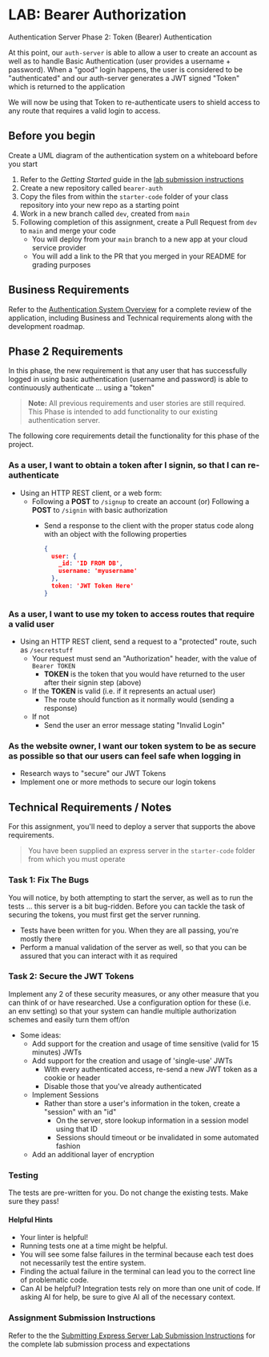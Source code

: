 # LAB: Bearer Authorization

Authentication Server Phase 2: Token (Bearer) Authentication

At this point, our `auth-server` is able to allow a user to create an account as well as to handle Basic Authentication (user provides a username + password). When a "good" login happens, the user is considered to be "authenticated" and our auth-server generates a JWT signed "Token" which is returned to the application

We will now be using that Token to re-authenticate users to shield access to any route that requires a valid login to access.

## Before you begin

Create a UML diagram of the authentication system on a whiteboard before you start

1. Refer to the *Getting Started* guide  in the [lab submission instructions](../../../reference/submission-instructions/labs/README.md)
1. Create a new repository called `bearer-auth`
1. Copy the files from within the `starter-code` folder of your class repository into your new repo as a starting point
1. Work in a new branch called `dev`, created from `main`
1. Following completion of this assignment, create a Pull Request from `dev` to `main` and merge your code
   - You will deploy from your `main` branch to a new app at your cloud service provider
   - You will add a link to the PR that you merged in your README for grading purposes

## Business Requirements

Refer to the [Authentication System Overview](../../apps-and-libraries/auth-server/README.md) for a complete review of the application, including Business and Technical requirements along with the development roadmap.

## Phase 2 Requirements

In this phase, the new requirement is that any user that has successfully logged in using basic authentication (username and password) is able to continuously authenticate ... using a "token"

> **Note:** All previous requirements and user stories are still required. This Phase is intended to add functionality to our existing authentication server.

The following core requirements detail the functionality for this phase of the project.

### As a user, I want to obtain a token after I signin, so that I can re-authenticate

- Using an HTTP REST client, or a web form:
  - Following a **POST** to `/signup` to create an account (or) Following a **POST** to `/signin` with basic authorization
    - Send a response to the client with the proper status code along with an object with the following properties

      ```JSON
      {
        user: {
          _id: 'ID FROM DB',
          username: 'myusername'
        },
        token: 'JWT Token Here'
      }
      ```

### As a user, I want to use my token to access routes that require a valid user

- Using an HTTP REST client, send a request to a "protected" route, such as `/secretstuff`
  - Your request must send an "Authorization" header, with the value of `Bearer TOKEN`
    - **TOKEN** is the token that you would have returned to the user after their signin step (above)
  - If the **TOKEN** is valid (i.e. if it represents an actual user)
    - The route should function as it normally would (sending a response)
  - If not
    - Send the user an error message stating "Invalid Login"

### As the website owner, I want our token system to be as secure as possible so that our users can feel safe when logging in

- Research ways to "secure" our JWT Tokens
- Implement one or more methods to secure our login tokens

## Technical Requirements / Notes

For this assignment, you'll need to deploy a server that supports the above requirements.

> You have been supplied an express server in the `starter-code` folder from which you must operate

### Task 1: Fix The Bugs

You will notice, by both attempting to start the server, as well as to run the tests ... this server is a bit bug-ridden. Before you can tackle the task of securing the tokens, you must first get the server running.

- Tests have been written for you. When they are all passing, you're mostly there
- Perform a manual validation of the server as well, so that you can be assured that you can interact with it as required

### Task 2: Secure the JWT Tokens

Implement any 2 of these security measures, or any other measure that you can think of or have researched. Use a configuration option for these (i.e. an env setting) so that your system can handle multiple authorization schemes and easily turn them off/on

- Some ideas:
  - Add support for the creation and usage of time sensitive (valid for 15 minutes) JWTs
  - Add support for the creation and usage of 'single-use' JWTs
    - With every authenticated access, re-send a new JWT token as a cookie or header
    - Disable those that you've already authenticated
  - Implement Sessions
    - Rather than store a user's information in the token, create a "session" with an "id"
      - On the server, store lookup information in a session model using that ID
      - Sessions should timeout or be invalidated in some automated fashion
  - Add an additional layer of encryption

### Testing

The tests are pre-written for you. Do not change the existing tests. Make sure they pass!  

#### Helpful Hints

- Your linter is helpful!
- Running tests one at a time might be helpful.
- You will see some false failures in the terminal because each test does not necessarily test the entire system.
- Finding the actual failure in the terminal can lead you to the correct line of problematic code.
- Can AI be helpful?  Integration tests rely on more than one unit of code.  If asking AI for help, be sure to give AI all of the necessary context.  

### Assignment Submission Instructions

Refer to the the [Submitting Express Server Lab Submission Instructions](../../../reference/submission-instructions/labs/express-servers.md) for the complete lab submission process and expectations
